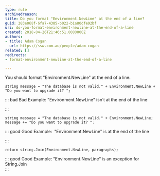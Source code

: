 ```yaml
---
type: rule
archivedreason: 
title: Do you format "Environment.NewLine" at the end of a line?
guid: 283e068f-6fa7-4385-b022-b1a80dfe92bf
uri: do-you-format-environment-newline-at-the-end-of-a-line
created: 2018-04-26T21:46:51.0000000Z
authors:
- title: Adam Cogan
  url: https://ssw.com.au/people/adam-cogan
related: []
redirects:
- format-environment-newline-at-the-end-of-a-line

---
```


You should format "Environment.NewLine" at the end of a line.


<!--endintro-->



```
string message = "The database is not valid." + Environment.NewLine + "Do you want to upgrade it? ";
```



::: bad
Bad Example: "Environment.NewLine" isn't at the end of the line 

:::





```
string message = "The database is not valid." + Environment.NewLine;
message += "Do you want to upgrade it? ";
```



::: good
Good Example:  "Environment.NewLine" is at the end of the line 

:::





```
return string.Join(Environment.NewLine, paragraphs);
```



::: good
Good Example: "Environment.NewLine" is an exception for String.Join  
:::
